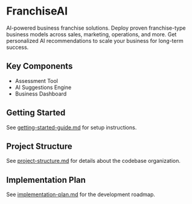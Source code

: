 # FranchiseAI

AI-powered business franchise solutions. Deploy proven franchise-type business models across sales, marketing, operations, and more. Get personalized AI recommendations to scale your business for long-term success.

## Key Components

- Assessment Tool
- AI Suggestions Engine
- Business Dashboard

## Getting Started

See [getting-started-guide.md](docs/getting-started-guide.md) for setup instructions.

## Project Structure

See [project-structure.md](docs/project-structure.md) for details about the codebase organization.

## Implementation Plan

See [implementation-plan.md](docs/implementation-plan.md) for the development roadmap.
